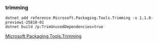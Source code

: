### trimming
```shell
dotnet add reference Microsoft.Packaging.Tools.Trimming -v 1.1.0-preview1-25818-01
dotnet build /p:TrimUnusedDependencies=true
```
[Microsoft.Packaging.Tools.Trimming](https://github.com/dotnet/standard/blob/release/2.0.0/Microsoft.Packaging.Tools.Trimming/docs/trimming.md)